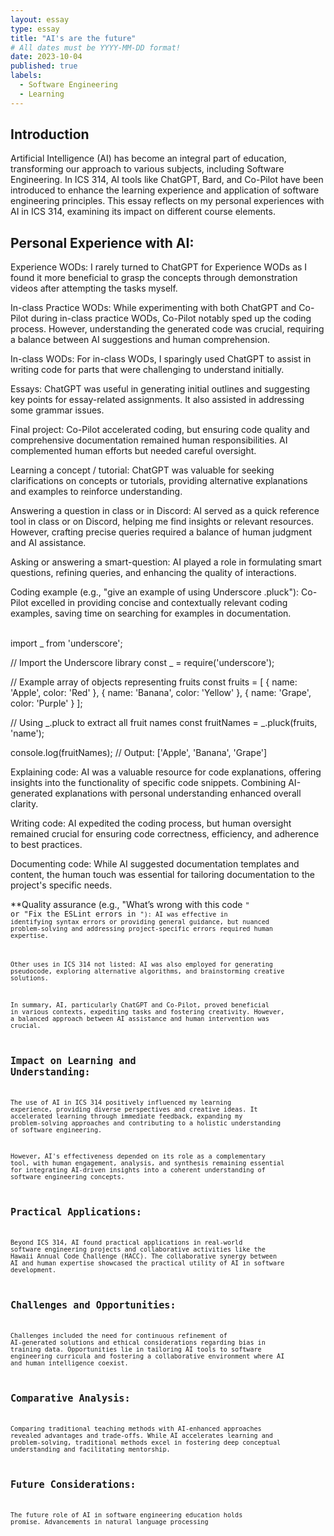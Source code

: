 ```yaml
---
layout: essay
type: essay
title: "AI's are the future"
# All dates must be YYYY-MM-DD format!
date: 2023-10-04
published: true
labels:
  - Software Engineering
  - Learning
---
```




## Introduction
Artificial Intelligence (AI) has become an integral part of education, transforming our approach to various subjects, including Software Engineering. In ICS 314, AI tools like ChatGPT, Bard, and Co-Pilot have been introduced to enhance the learning experience and application of software engineering principles. This essay reflects on my personal experiences with AI in ICS 314, examining its impact on different course elements.

## Personal Experience with AI:
Experience WODs:
I rarely turned to ChatGPT for Experience WODs as I found it more beneficial to grasp the concepts through demonstration videos after attempting the tasks myself.

In-class Practice WODs:
While experimenting with both ChatGPT and Co-Pilot during in-class practice WODs, Co-Pilot notably sped up the coding process. However, understanding the generated code was crucial, requiring a balance between AI suggestions and human comprehension.

In-class WODs:
For in-class WODs, I sparingly used ChatGPT to assist in writing code for parts that were challenging to understand initially.

Essays:
ChatGPT was useful in generating initial outlines and suggesting key points for essay-related assignments. It also assisted in addressing some grammar issues.

Final project:
Co-Pilot accelerated coding, but ensuring code quality and comprehensive documentation remained human responsibilities. AI complemented human efforts but needed careful oversight.

Learning a concept / tutorial:
ChatGPT was valuable for seeking clarifications on concepts or tutorials, providing alternative explanations and examples to reinforce understanding.

Answering a question in class or in Discord:
AI served as a quick reference tool in class or on Discord, helping me find insights or relevant resources. However, crafting precise queries required a balance of human judgment and AI assistance.

Asking or answering a smart-question:
AI played a role in formulating smart questions, refining queries, and enhancing the quality of interactions.

Coding example (e.g., "give an example of using Underscore .pluck"):
Co-Pilot excelled in providing concise and contextually relevant coding examples, saving time on searching for examples in documentation.

<br>
import _ from 'underscore';

// Import the Underscore library
const _ = require('underscore');

// Example array of objects representing fruits
const fruits = [
  { name: 'Apple', color: 'Red' },
  { name: 'Banana', color: 'Yellow' },
  { name: 'Grape', color: 'Purple' }
];

// Using _.pluck to extract all fruit names
const fruitNames = _.pluck(fruits, 'name');

console.log(fruitNames); // Output: ['Apple', 'Banana', 'Grape']
<br>

Explaining code:
AI was a valuable resource for code explanations, offering insights into the functionality of specific code snippets. Combining AI-generated explanations with personal understanding enhanced overall clarity.

Writing code:
AI expedited the coding process, but human oversight remained crucial for ensuring code correctness, efficiency, and adherence to best practices.

Documenting code:
While AI suggested documentation templates and content, the human touch was essential for tailoring documentation to the project's specific needs.

**Quality assurance (e.g., "What’s wrong with this code <code here>" or "Fix the ESLint errors in <code here>"):
AI was effective in identifying syntax errors or providing general guidance, but nuanced problem-solving and addressing project-specific errors required human expertise.

Other uses in ICS 314 not listed:
AI was also employed for generating pseudocode, exploring alternative algorithms, and brainstorming creative solutions.

In summary, AI, particularly ChatGPT and Co-Pilot, proved beneficial in various contexts, expediting tasks and fostering creativity. However, a balanced approach between AI assistance and human intervention was crucial.

## Impact on Learning and Understanding:
The use of AI in ICS 314 positively influenced my learning experience, providing diverse perspectives and creative ideas. It accelerated learning through immediate feedback, expanding my problem-solving approaches and contributing to a holistic understanding of software engineering.

However, AI's effectiveness depended on its role as a complementary tool, with human engagement, analysis, and synthesis remaining essential for integrating AI-driven insights into a coherent understanding of software engineering concepts.

## Practical Applications:
Beyond ICS 314, AI found practical applications in real-world software engineering projects and collaborative activities like the Hawaii Annual Code Challenge (HACC). The collaborative synergy between AI and human expertise showcased the practical utility of AI in software development.

## Challenges and Opportunities:
Challenges included the need for continuous refinement of AI-generated solutions and ethical considerations regarding bias in training data. Opportunities lie in tailoring AI tools to software engineering curricula and fostering a collaborative environment where AI and human intelligence coexist.

## Comparative Analysis:
Comparing traditional teaching methods with AI-enhanced approaches revealed advantages and trade-offs. While AI accelerates learning and problem-solving, traditional methods excel in fostering deep conceptual understanding and facilitating mentorship.

## Future Considerations:
The future role of AI in software engineering education holds promise. Advancements in natural language processing





